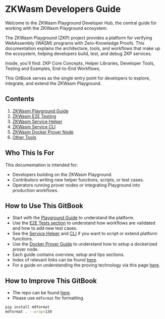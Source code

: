 # ZKWasm Developers Guide

Welcome to the ZKWasm Playground Developer Hub, the central guide for working with the ZKWasm Playground ecosystem.

The ZKWasm Playground (ZKP) project provides a platform for verifying WebAssembly (WASM) programs with Zero-Knowledge Proofs. This
documentation explains the architecture, tools, and workflows that make up the ecosystem, helping developers build, test, and
debug ZKP services.

Inside, you'll find: ZKP Core Concepts, Helper Libraries, Developer Tools, Testing and Examples, End-to-End Workflows,

This GitBook serves as the single entry point for developers to explore, integrate, and extend the ZKWasm Playground.

## Contents

1. [ZKWasm Playground Guide](./guides/zkwasm-playground/README.md)
1. [ZKWasm E2E Testing](./guides/zkwasm-e2e-testing/README.md)
1. [ZKWasm Service Helper](./guides/zkwasm-service-helper/README.md)
1. [ZKWasm Service CLI](./guides/zkwasm-service-cli/README.md)
1. [ZKWasm Docker Prover Node](./guides/prover-node-docker/README.md)
1. [Other Tools](./guides/other-tools/README.md)

## Who This Is For

This documentation is intended for:

- Developers building on the ZKWasm Playground.
- Contributors writing new helper functions, scripts, or test cases.
- Operators running prover nodes or integrating Playground into production workflows.

## How to Use This GitBook

- Start with the [Playground Guide](./guides/zkwasm-playground/README.md) to understand the platform.
- Use the [E2E Tests section](./guides/zkwasm-e2e-testing/README.md) to understand how workflows are validated and how to add new
  test cases.
- See the [Service Helper](./guides/zkwasm-service-helper/README.md) and [CLI](./guides/zkwasm-service-cli/README.md) if you want
  to script or extend platform functions.
- Use the [Docker Prover Guide](./guides/prover-node-docker/README.md) to understand how to setup a dockerized prover node.
- Each guide contains overview, setup and tips sections.
- Index of relevant links can be found [here](./links/README.md).
- For a guide on understanding the proving technology via this page [here](https://hackmd.io/@qozymandias/rkENXr3na).

## How to Improve This GitBook

- The repo can be found [here](https://github.com/ZhenXunGe/zkWASM-playground-book).
- Please use `mdformat` for formatting.

```bash
pip install mdformat
mdformat . --wrap=130
```
